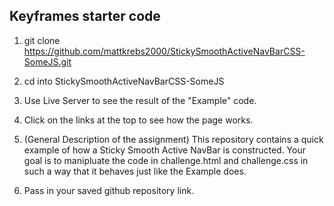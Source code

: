 ## Keyframes starter code 

1. git clone https://github.com/mattkrebs2000/StickySmoothActiveNavBarCSS-SomeJS.git

2. cd into StickySmoothActiveNavBarCSS-SomeJS

3. Use Live Server to see the result of the "Example" code.

4. Click on the links at the top to see how the page works. 

5. (General Description of the assignment) This repository contains a quick example of how a Sticky Smooth Active NavBar is constructed. Your goal is to manipluate the code in challenge.html and challenge.css in such a way that it behaves just like the Example does. 

6. Pass in your saved github repository link. 

<script>
          
		  let div = document.querySelectorAll("div a");
        
        window.addEventListener("scroll", event => {
          
            let fromTop = window.scrollY+5;
        
          div.forEach(link => {
            let div = document.querySelector(link.hash);
        
            if (
              div.offsetTop <= fromTop &&
              div.offsetTop + div.offsetHeight > fromTop
            ) {
              link.classList.add("current");
            } else {
              link.classList.remove("current");
            }
          });
        });
</script>